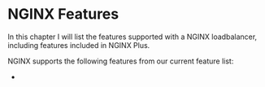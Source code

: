 # NGINX Features

In this chapter I will list the features supported with a NGINX loadbalancer, including features included in NGINX Plus.

NGINX supports the following features from our current feature list:

- 